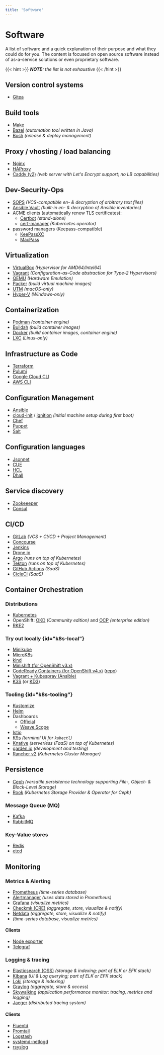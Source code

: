 ```yaml
---
title: 'Software'
---
```



Software
========

A list of software and a quick explanation of their purpose and what they could do for you. The 
content is focused on open source software instead of as-a-service solutions or even proprietary
software.

{{< hint >}}
*__NOTE:__ the list is not exhaustive*
{{< /hint >}}


## Version control systems

* [Gitea](https://docs.gitea.io/en-us/)


## Build tools

* [Make](https://www.gnu.org/software/make/manual/make.html#Introduction)
* [Bazel](https://bazel.build/) *(automation tool written in Java)*
* [Bosh](https://bosh.io/docs/problems/) *(release & deploy management)*


## Proxy / vhosting / load balancing

* [Nginx](https://nginx.org/en/docs/beginners_guide.html)
* [HAProxy](https://docs.haproxy.org/2.6/intro.html)
* [Caddy (v2)](https://caddyserver.com/) *(web server with Let's Encrypt support; no LB capabilities)*


## Dev-Security-Ops

* [SOPS](https://github.com/mozilla/sops#usage) *(VCS-compatible en- & decryption of arbitrary text files)*
* [Ansible Vault](https://docs.ansible.com/ansible/latest/user_guide/vault.html) *(built-in en- & decryption of Ansible inventories)*
* ACME clients (automatically renew TLS certificates):
  * [Certbot](https://eff-certbot.readthedocs.io/en/stable/) *(stand-alone)*
  * [cert-manager](https://cert-manager.io/docs/) *(Kubernetes operator)*
* password managers (Keepass-compatible)
  * [KeePassXC](https://keepassxc.org/)
  * [MacPass](https://macpassapp.org/)


## Virtualization

* [VirtualBox](https://www.virtualbox.org/) *(Hypervisor for AMD64/Intel64)*
* [Vagrant]() *(Configuration-as-Code abstraction for Type-2 Hypervisors)*
* [QEMU](https://www.qemu.org/docs/master/system/qemu-manpage.html) *(Hardware Emulation)*
* [Packer](https://www.packer.io/docs) *(build virtual machine images)*
* [UTM](https://mac.getutm.app/) *(macOS-only)*
* [Hyper-V](https://learn.microsoft.com/en-us/virtualization/hyper-v-on-windows/about/) *(Windows-only)*


## Containerization

* [Podman](https://podman.io/getting-started/) *(container engine)*
* [Buildah](https://github.com/containers/buildah/tree/main/docs/tutorials) *(build container images)*
* [Docker](https://docs.docker.com/engine/reference/commandline/docker/) *(build container images, container engine)*
* [LXC](https://linuxcontainers.org/lxd/introduction/#get-started) *(Linux-only)*


## Infrastructure as Code

* [Terraform](https://www.terraform.io/intro)
* [Pulumi](https://www.pulumi.com/docs/guides/)
* [Google Cloud CLI](https://cloud.google.com/sdk/docs/install)
* [AWS CLI](https://docs.aws.amazon.com/cli/latest/userguide/cli-chap-install.html)

## Configuration Management

* [Ansible](https://docs.ansible.com/ansible/latest/user_guide/index.html)
* [cloud-init](https://cloudinit.readthedocs.io/en/latest/) / [ignition](https://github.com/coreos/ignition) *(initial machine setup during first boot)*
* [Chef](https://docs.chef.io/chef_overview/)
* [Puppet](https://puppet.com/docs/puppet/7/what_is_puppet.html)
* [Salt](https://docs.saltproject.io/salt/user-guide/en/latest/topics/overview.html)


## Configuration languages

* [Jsonnet](https://jsonnet.org/learning/tutorial.html)
* [CUE](https://cuelang.org/docs/)
* [HCL](https://www.terraform.io/language/syntax/configuration)
* [Dhall](https://dhall-lang.org/)


## Service discovery

* [Zookeeeper](https://zookeeper.apache.org/doc/current/index.html)
* [Consul](https://developer.hashicorp.com/consul/docs/intro)


## CI/CD

* [GitLab](https://docs.gitlab.com/ee/ci/quick_start/#create-a-gitlab-ciyml-file) *(VCS + CI/CD + Project Management)*
* [Concourse](https://concourse-ci.org/config-basics.html)
* [Jenkins](https://www.jenkins.io/doc/book/pipeline/jenkinsfile/)
* [Drone.io](https://docs.drone.io/pipeline/overview/)
* [Argo](https://argoproj.github.io/argo-workflows/workflow-concepts/) *(runs on top of Kubernetes)*
* [Tekton](https://tekton.dev/docs/pipelines/) *(runs on top of Kubernetes)*
* [GitHub Actions](https://docs.github.com/en/actions/using-workflows/about-workflows#create-an-example-workflow) *(SaaS)*
* [CicleCI](https://circleci.com/docs/workflows/#workflows-configuration-examples) *(SaaS)*


## Container Orchestration

### Distributions

* [Kubernetes](https://kubernetes.io/docs/tutorials/kubernetes-basics/)
* OpenShift: [OKD](https://docs.okd.io/latest/welcome/index.html) *(Community edition)*
  and [OCP](https://developers.redhat.com/products/openshift/overview) *(enterprise edition)*
* [RKE2](https://docs.rke2.io/)


### Try out locally {id="k8s-local"}

* [Minikube](https://kubernetes.io/de/docs/setup/minikube/)
* [MicroK8s](https://microk8s.io/#install-microk8s)
* [kind](https://kind.sigs.k8s.io/)
* [Minishift (for OpenShift v3.x)](https://github.com/minishift/minishift)
* [CodeReady Containers (for OpenShift v4.x)](https://www.okd.io/crc/) ([repo](https://github.com/code-ready/crc))
* [Vagrant + Kubespray (Ansible)](https://github.com/kubernetes-sigs/kubespray#vagrant)
* [K3S](https://docs.k3s.io/quick-start) (or [KD3](https://k3d.io/))


### Tooling {id="k8s-tooling"}

* [Kustomize](https://kubernetes.io/docs/tasks/manage-kubernetes-objects/kustomization/)
* [Helm](https://helm.sh/docs/intro/quickstart/)
* Dashboards
  * [Official](https://github.com/kubernetes/dashboard)
  * [Weave Scope](https://github.com/weaveworks/scope)
* [Istio](https://istio.io/latest/about/service-mesh/)
* [K9s](ttps://github.com/derailed/k9s) *(terminal UI for `kubectl`)*
* [Knative](https://knative.dev/) *(serverless (FaaS) on top of Kubernetes)*
* [garden.io](https://docs.garden.io/) *(development and testing)*
* [Rancher v2](https://docs.ranchermanager.rancher.io/getting-started/introduction/overview) *(Kubernetes Cluster Manager)*


## Persistence

* [Ceph](https://docs.ceph.com/en/quincy/) *(versatile persistence technology supporting File-, Object- & Block-Level Storage)*
* [Rook](https://rook.io/docs/rook/latest/Getting-Started/intro/) *(Kubernetes Storage Provider & Operator for Ceph)*

### Message Queue (MQ)

* [Kafka](https://kafka.apache.org/documentation/#introduction)
* [RabbitMQ](https://www.rabbitmq.com/download.html)

### Key-Value stores

* [Redis](https://redis.io/docs/getting-started/)
* [etcd](https://etcd.io/docs/latest/quickstart/)


## Monitoring

### Metrics & Alerting

* [Prometheus](https://prometheus.io/docs/introduction/first_steps/) *(time-series database)*
* [Alertmanager](https://prometheus.io/docs/alerting/latest/alertmanager) *(uses data stored in Prometheus)*
* [Grafana](https://grafana.com/docs/grafana/latest/getting-started/build-first-dashboard/) *(visualize metrics)*
* [Checkmk (CRE)](https://docs.checkmk.com/latest/en/intro_setup.html) *(aggregate, store, visualize & notify)*
* [Netdata](https://learn.netdata.cloud/guides/step-by-step/step-00) *(aggregate, store, visualize & notify)*
* [](https://graphite.readthedocs.io/en/latest/overview.html) *(time-series database, visualize metrics)*


#### Clients

* [Node exporter](https://github.com/prometheus/node_exporter)
* [Telegraf](https://github.com/influxdata/telegraf)


### Logging & tracing

* [Elasticsearch (OSS)](https://www.elastic.co/guide/en/elasticsearch/reference/current/install-elasticsearch.html#elasticsearch-deployment-options) *(storage & indexing; part of ELK or EFK stack)*
* [Kibana](https://www.elastic.co/guide/en/kibana/current/get-started.html) *(UI & Log querying; part of ELK or EFK stack)*
* [Loki](https://grafana.com/oss/loki/) *(storage & indexing)*
* [Graylog](https://www.graylog.org/products/open-source) *(aggregate, store & access)*
* [Skywalking]() *(application performance monitor: tracing, metrics and logging)*
* [Jaeger](https://www.jaegertracing.io/docs/latest/getting-started/) *(distributed tracing system)*


#### Clients

* [Fluentd](https://docs.fluentd.org/quickstart)
* [Promtail](https://grafana.com/docs/loki/latest/clients/promtail/)
* [Logstash](https://github.com/elastic/logstash)
* [systemd-netlogd](https://github.com/systemd/systemd-netlogd)
* [rsyslog](https://www.rsyslog.com/)
